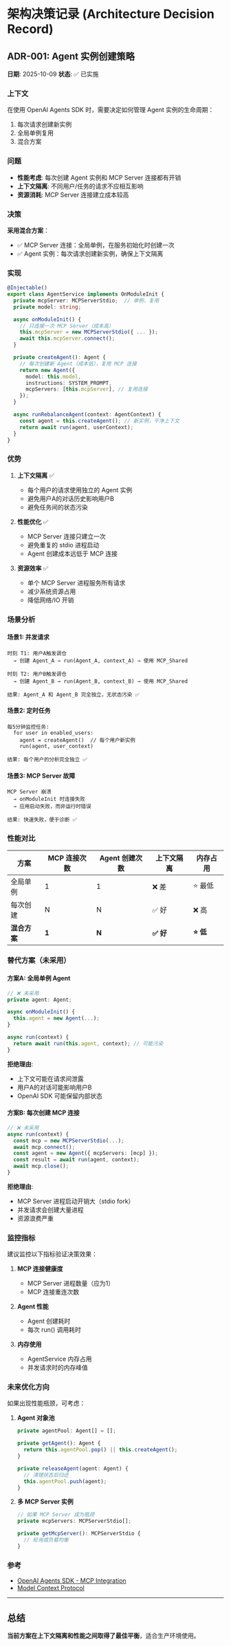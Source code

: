 # 架构决策记录 (Architecture Decision Record)

## ADR-001: Agent 实例创建策略

**日期**: 2025-10-09
**状态**: ✅ 已实施

### 上下文

在使用 OpenAI Agents SDK 时，需要决定如何管理 Agent 实例的生命周期：
1. 每次请求创建新实例
2. 全局单例复用
3. 混合方案

### 问题

- **性能考虑**: 每次创建 Agent 实例和 MCP Server 连接都有开销
- **上下文隔离**: 不同用户/任务的请求不应相互影响
- **资源消耗**: MCP Server 连接建立成本较高

### 决策

**采用混合方案**：
- ✅ MCP Server 连接：全局单例，在服务初始化时创建一次
- ✅ Agent 实例：每次请求创建新实例，确保上下文隔离

### 实现

```typescript
@Injectable()
export class AgentService implements OnModuleInit {
  private mcpServer: MCPServerStdio;  // 单例，复用
  private model: string;

  async onModuleInit() {
    // 只连接一次 MCP Server（成本高）
    this.mcpServer = new MCPServerStdio({ ... });
    await this.mcpServer.connect();
  }

  private createAgent(): Agent {
    // 每次创建新 Agent（成本低），复用 MCP 连接
    return new Agent({
      model: this.model,
      instructions: SYSTEM_PROMPT,
      mcpServers: [this.mcpServer], // 复用连接
    });
  }

  async runRebalanceAgent(context: AgentContext) {
    const agent = this.createAgent(); // 新实例，干净上下文
    return await run(agent, userContext);
  }
}
```

### 优势

1. **上下文隔离** ✅
   - 每个用户的请求使用独立的 Agent 实例
   - 避免用户A的对话历史影响用户B
   - 避免任务间的状态污染

2. **性能优化** ✅
   - MCP Server 连接只建立一次
   - 避免重复的 stdio 进程启动
   - Agent 创建成本远低于 MCP 连接

3. **资源效率** ✅
   - 单个 MCP Server 进程服务所有请求
   - 减少系统资源占用
   - 降低网络/IO 开销

### 场景分析

#### 场景1: 并发请求
```
时刻 T1: 用户A触发调仓
  → 创建 Agent_A → run(Agent_A, context_A) → 使用 MCP_Shared

时刻 T2: 用户B触发调仓
  → 创建 Agent_B → run(Agent_B, context_B) → 使用 MCP_Shared

结果: Agent_A 和 Agent_B 完全独立，无状态污染 ✅
```

#### 场景2: 定时任务
```
每5分钟监控任务:
  for user in enabled_users:
    agent = createAgent()  // 每个用户新实例
    run(agent, user_context)

结果: 每个用户的分析完全独立 ✅
```

#### 场景3: MCP Server 故障
```
MCP Server 崩溃
  → onModuleInit 时连接失败
  → 应用启动失败，而非运行时错误

结果: 快速失败，便于诊断 ✅
```

### 性能对比

| 方案 | MCP 连接次数 | Agent 创建次数 | 上下文隔离 | 内存占用 |
|------|-------------|---------------|-----------|---------|
| 全局单例 | 1 | 1 | ❌ 差 | ⭐ 最低 |
| 每次创建 | N | N | ✅ 好 | ❌ 高 |
| **混合方案** | **1** | **N** | **✅ 好** | **⭐ 低** |

### 替代方案（未采用）

#### 方案A: 全局单例 Agent
```typescript
// ❌ 未采用
private agent: Agent;

async onModuleInit() {
  this.agent = new Agent(...);
}

async run(context) {
  return await run(this.agent, context); // 可能污染
}
```

**拒绝理由**:
- 上下文可能在请求间泄露
- 用户A的对话可能影响用户B
- OpenAI SDK 可能保留内部状态

#### 方案B: 每次创建 MCP 连接
```typescript
// ❌ 未采用
async run(context) {
  const mcp = new MCPServerStdio(...);
  await mcp.connect();
  const agent = new Agent({ mcpServers: [mcp] });
  const result = await run(agent, context);
  await mcp.close();
}
```

**拒绝理由**:
- MCP Server 进程启动开销大（stdio fork）
- 并发请求会创建大量进程
- 资源浪费严重

### 监控指标

建议监控以下指标验证决策效果：

1. **MCP 连接健康度**
   - MCP Server 进程数量（应为1）
   - MCP 连接重连次数

2. **Agent 性能**
   - Agent 创建耗时
   - 每次 run() 调用耗时

3. **内存使用**
   - AgentService 内存占用
   - 并发请求时的内存峰值

### 未来优化方向

如果出现性能瓶颈，可考虑：

1. **Agent 对象池**
   ```typescript
   private agentPool: Agent[] = [];

   private getAgent(): Agent {
     return this.agentPool.pop() || this.createAgent();
   }

   private releaseAgent(agent: Agent) {
     // 清理状态后归还
     this.agentPool.push(agent);
   }
   ```

2. **多 MCP Server 实例**
   ```typescript
   // 如果 MCP Server 成为瓶颈
   private mcpServers: MCPServerStdio[];

   private getMcpServer(): MCPServerStdio {
     // 轮询或负载均衡
   }
   ```

### 参考

- [OpenAI Agents SDK - MCP Integration](https://openai.github.io/openai-agents-js/guides/mcp/)
- [Model Context Protocol](https://modelcontextprotocol.io/)

---

## 总结

**当前方案在上下文隔离和性能之间取得了最佳平衡**，适合生产环境使用。
